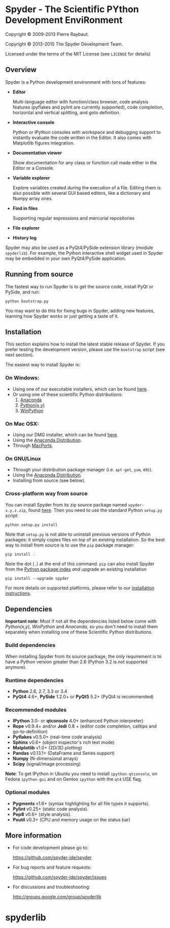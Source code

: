 # Spyder - The Scientific PYthon Development EnviRonment

Copyright © 2009-2013 Pierre Raybaut.

Copyright © 2013-2015 The Spyder Development Team.

Licensed under the terms of the MIT License (see `LICENSE` for details)


## Overview

Spyder is a Python development environment with tons of features:
    
* **Editor**
    
    Multi-language editor with function/class browser, code analysis
    features (pyflakes and pylint are currently supported), code
    completion, horizontal and vertical splitting, and goto definition.

* **Interactive console**

    Python or IPython consoles with workspace and debugging support to
    instantly evaluate the code written in the Editor. It also comes
    with Matplotlib figures integration. 

* **Documentation viewer**

    Show documentation for any class or function call made either in the
    Editor or a Console.

* **Variable explorer**

    Explore variables created during the execution of a file. Editing
    them is also possible with several GUI based editors, like a
    dictionary and Numpy array ones.

* **Find in files**

    Supporting regular expressions and mercurial repositories

* **File explorer**

* **History log**

Spyder may also be used as a PyQt4/PySide extension library (module 
`spyderlib`). For example, the Python interactive shell widget used in
Spyder may be embedded in your own PyQt4/PySide application.


## Running from source

The fastest way to run Spyder is to get the source code, install PyQt
or PySide, and run:

    python bootstrap.py

You may want to do this for fixing bugs in Spyder, adding new
features, learning how Spyder works or just getting a taste of it.


## Installation

This section explains how to install the latest stable release of 
Spyder. If you prefer testing the development version, please use 
the `bootstrap` script (see next section).

The easiest way to install Spyder is:

### On Windows:

- Using one of our executable installers, which can be found
  [here](https://github.com/spyder-ide/spyder/releases).
- Or using one of these scientific Python distributions:
  1. [Anaconda](http://continuum.io/downloads)
  2. [Python(x,y)](http://pythonxy.googlecode.com)
  3. [WinPython](https://winpython.github.io/)

### On Mac OSX:

- Using our DMG installer, which can be found
  [here](https://github.com/spyder-ide/spyder/releases).
- Using the [Anaconda Distribution](http://continuum.io/downloads).
- Through [MacPorts](http://www.macports.org/).

### On GNU/Linux

- Through your distribution package manager (i.e. `apt-get`, `yum`,
  etc).
- Using the [Anaconda Distribution](http://continuum.io/downloads).
- Installing from source (see below).

### Cross-platform way from source

You can install Spyder from its zip source package named `spyder-x.y.z.zip`,
found [here](https://github.com/spyder-ide/spyder/releases). Then you need to
use the standard Python `setup.py` script:

    python setup.py install

Note that `setup.py` is not able to uninstall previous versions of Python
packages: it simply copies files on top of an existing installation. So the
best way to install from source is to use the `pip` package manager:

    pip install .

Note the dot (`.`) at the end of this command. `pip` can also install Spyder
from the [Python package index](http://pypi.python.org/pypi) *and* upgrade an
existing installation

    pip install --upgrade spyder

For more details on supported platforms, please refer to our
[installation instructions](http://pythonhosted.org/spyder/installation.html).


## Dependencies

**Important note**: Most if not all the dependencies listed below come
with *Python(x,y)*, *WinPython* and *Anaconda*, so you don't need to install
them separately when installing one of these Scientific Python
distributions.

### Build dependencies

When installing Spyder from its source package, the only requirement is to have
a Python version greater than 2.6 (Python 3.2 is not supported anymore).

### Runtime dependencies

* **Python** 2.6, 2.7, 3.3 or 3.4
* **PyQt4** 4.6+, **PySide** 1.2.0+ or **PyQt5** 5.2+ (PyQt4 is recommended)

### Recommended modules

* **IPython** 3.0- or **qtconsole** 4.0+ (enhanced Python interpreter)
* **Rope** v0.9.4+ and/or **Jedi** 0.8 + (editor code completion, calltips
  and go-to-definition)
* **Pyflakes** v0.5.0+ (real-time code analysis)
* **Sphinx** v0.6+ (object inspector's rich text mode)
* **Matplotlib** v1.0+ (2D/3D plotting)
* **Pandas** v0.13.1+ (DataFrame and Series support)
* **Numpy** (N-dimensional arrays)
* **Scipy** (signal/image processing)

**Note**: To get IPython in Ubuntu you need to install `ipython-qtconsole`,
on Fedora `ipython-gui` and on Gentoo `ipython` with the `qt4` USE flag.

### Optional modules

* **Pygments** v1.6+ (syntax highlighting for all file types it supports).
* **Pylint** v0.25+ (static code analysis).
* **Pep8** v0.6+ (style analysis).
* **Psutil** v0.3+ (CPU and memory usage on the status bar)


## More information

* For code development please go to:

    <https://github.com/spyder-ide/spyder>

* For bug reports and feature requests:

    <https://github.com/spyder-ide/spyder/issues>

* For discussions and troubleshooting:

    <http://groups.google.com/group/spyderlib>
# spyderlib
